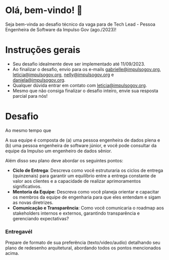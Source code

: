 # Olá, bem-vindo! 🖖
Seja bem-vinda ao desafio técnico da vaga para de Tech Lead - Pessoa Engenheira de Software da Impulso Gov (ago./2023)!

# Instruções gerais
- Seu desafio idealmente deve ser implementado até 11/09/2023.
- Ao finalizar o desafio, envio para os e-mails gabrielle@impulsogov.org, leticia@impulsogov.org, nelly@impulsogov.org e daniela@impulsogov.org.
- Qualquer dúvida entrar em contato com leticia@impulsogov.org.
- Mesmo que não consiga finalizar o desafio inteiro, envie sua resposta parcial para nós!

# Desafio
Ao mesmo tempo que 

A sua equipe é composta de (a) uma pessoa engenheira de dados plena e (b) uma pessoa engenheira de software júnior, e você pode consultar da equipe da Impulso um engenheiro de dados sênior.

Além disso seu plano deve abordar os seguintes pontos:
- **Ciclo de Entrega**: Descreva como você estruturaria os ciclos de entrega (quinzenais) para garantir um equilíbrio entre a entrega constante de valor aos clientes e a capacidade de realizar aprimoramentos significativos.
- **Mentoria da Equipe**: Descreva como você planeja orientar e capacitar os membros da equipe de engenharia para que eles entendam e sigam as novas diretrizes.
- **Comunicação e Transparência**: Como você comunicaria o roadmap aos stakeholders internos e externos, garantindo transparência e gerenciando expectativas?


### Entregavél
Prepare de formato de sua preferência (texto/video/audio) detalhando seu plano de redesenho arquitetural, abordando todos os pontos mencionados acima.
